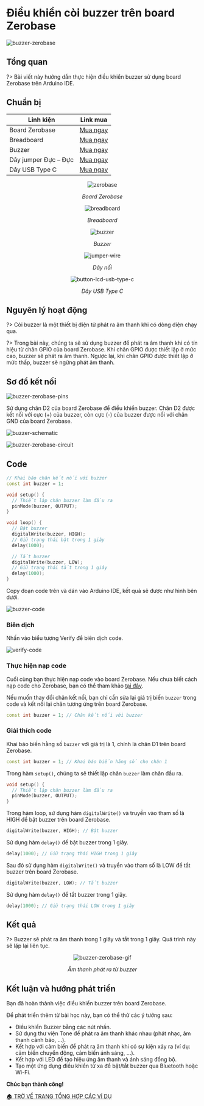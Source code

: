 <br>
<br>
<br>

# Điều khiển còi buzzer trên board Zerobase

![buzzer-zerobase](https://cdn.chipstack.vn/vi/zerobase/buzzer/buzzer-zerobase.png)

## Tổng quan

?> Bài viết này hướng dẫn thực hiện điều khiển buzzer sử dụng board Zerobase trên Arduino IDE.

## Chuẩn bị
| Linh kiện |  Link mua |
| --- | --- |
| Board Zerobase |[Mua ngay](https://chipstack.vn/san-pham/zerobase/) |
| Breadboard |[Mua ngay](https://chipstack.vn/san-pham/breadboard-830-lo/) |
| Buzzer |[Mua ngay](https://chipstack.vn/san-pham/coi-buzzer-chu-dong-12x9-5/) |
| Dây jumper Đực – Đực | [Mua ngay](https://chipstack.vn/san-pham/day-jumper-duc-duc/) |
| Dây USB Type C |[Mua ngay](https://chipstack.vn/san-pham/day-usb-type-c-1m/) |

<div align="center">
    <img src="https://cdn.chipstack.vn/default/zerobase-overview.png" alt="zerobase">
    <p><em>Board Zerobase</em></p>
</div>

<div align="center">
    <img src="https://cdn.chipstack.vn/default/breadboard.png" alt="breadboard">
    <p><em>Breadboard</em></p>
</div>

<div align="center">
    <img src="https://cdn.chipstack.vn/default/buzzer.png" alt="buzzer">
    <p><em>Buzzer</em></p>
</div>

<div align="center">
    <img src="https://cdn.chipstack.vn/default/jumper-wire.png" alt="jumper-wire">
    <p><em>Dây nối</em></p>
</div>

<div align="center">
    <img src="https://cdn.chipstack.vn/default/usb-type-c.jpg" alt="button-lcd-usb-type-c">
    <p><em>Dây USB Type C</em></p>
</div>

## Nguyên lý hoạt động

?> Còi buzzer là một thiết bị điện tử phát ra âm thanh khi có dòng điện chạy qua.

?> Trong bài này, chúng ta sẽ sử dụng buzzer để phát ra âm thanh khi có tín hiệu từ chân GPIO của board Zerobase. Khi chân GPIO được thiết lập ở mức cao, buzzer sẽ phát ra âm thanh. Ngược lại, khi chân GPIO được thiết lập ở mức thấp, buzzer sẽ ngừng phát âm thanh.

## Sơ đồ kết nối

![buzzer-zerobase-pins](https://cdn.chipstack.vn/zerobase/buzzer/buzzer-zerobase-pins.png)

Sử dụng chân D2 của board Zerobase để điều khiển buzzer. Chân D2 được kết nối với cực (+) của buzzer, còn cực (-) của buzzer được nối với chân GND của board Zerobase.

![buzzer-schematic](https://cdn.chipstack.vn/zerobase/buzzer/buzzer-schematic.png)

![buzzer-zerobase-circuit](https://cdn.chipstack.vn/zerobase/buzzer/buzzer-zerobase-circuit.png)

## Code

```cpp
// Khai báo chân kết nối với buzzer
const int buzzer = 1;

void setup() {
  // Thiết lập chân buzzer làm đầu ra
  pinMode(buzzer, OUTPUT);
}

void loop() {
  // Bật buzzer
  digitalWrite(buzzer, HIGH);
  // Giữ trạng thái bật trong 1 giây
  delay(1000);

  // Tắt buzzer
  digitalWrite(buzzer, LOW);
  // Giữ trạng thái tắt trong 1 giây
  delay(1000);
}
```

Copy đoạn code trên và dán vào Arduino IDE, kết quả sẽ được như hình bên dưới.

![buzzer-code](https://cdn.chipstack.vn/zerobase/buzzer/buzzer-code.png)

### Biên dịch

Nhấn vào biểu tượng Verify để biên dịch code.

![verify-code](https://cdn.chipstack.vn/default/verify-code.png)

### Thực hiện nạp code

Cuối cùng bạn thực hiện nạp code vào board Zerobase. Nếu chưa biết cách nạp code cho Zerobase, bạn có thể tham khảo [tại đây](https://zerobase.chipstack.vn/#/vi/zerobase/quickstart).

Nếu muốn thay đổi chân kết nối, bạn chỉ cần sửa lại giá trị biến `buzzer` trong code và kết nối lại chân tương ứng trên board Zerobase.

```cpp
const int buzzer = 1; // Chân kết nối với buzzer
```

### Giải thích code

Khai báo biến hằng số `buzzer` với giá trị là 1, chính là chân D1 trên board Zerobase.

```cpp
const int buzzer = 1; // Khai báo biến hằng số cho chân 1
```

Trong hàm `setup()`, chúng ta sẽ thiết lập chân `buzzer` làm chân đầu ra.

```cpp
void setup() {
  // Thiết lập chân buzzer làm đầu ra
  pinMode(buzzer, OUTPUT);
}
```

Trong hàm loop, sử dụng hàm `digitalWrite()` và truyền vào tham số là HIGH để bật buzzer trên board Zerobase.

```cpp
digitalWrite(buzzer, HIGH); // Bật buzzer
```

Sử dụng hàm `delay()` để bật buzzer trong 1 giây.

```cpp
delay(1000); // Giữ trạng thái HIGH trong 1 giây
```

Sau đó sử dụng hàm `digitalWrite()` và truyền vào tham số là LOW để tắt buzzer trên board Zerobase.

```cpp
digitalWrite(buzzer, LOW); // Tắt buzzer
```

Sử dụng hàm `delay()` để tắt buzzer trong 1 giây.

```cpp
delay(1000); // Giữ trạng thái LOW trong 1 giây
```

## Kết quả

?> Buzzer sẽ phát ra âm thanh trong 1 giây và tắt trong 1 giây. Quá trình này sẽ lặp lại liên tục.

<div align="center">
    <img src="https://cdn.chipstack.vn/vi/zerobase/buzzer/buzzer.gif" alt="buzzer-zerobase-gif">
    <p><em>Âm thanh phát ra từ buzzer</em></p>
</div>

## Kết luận và hướng phát triển

Bạn đã hoàn thành việc điều khiển buzzer trên board Zerobase.

Để phát triển thêm từ bài học này, bạn có thể thử các ý tưởng sau:

- Điều khiển Buzzer bằng các nút nhấn.
- Sử dụng thư viện Tone để phát ra âm thanh khác nhau (phát nhạc, âm thanh cảnh báo, ...).
- Kết hợp với cảm biến để phát ra âm thanh khi có sự kiện xảy ra (ví dụ: cảm biến chuyển động, cảm biến ánh sáng, ...).
- Kết hợp với LED để tạo hiệu ứng âm thanh và ánh sáng đồng bộ.
- Tạo một ứng dụng điều khiển từ xa để bật/tắt buzzer qua Bluetooth hoặc Wi-Fi.

**Chúc bạn thành công!**

[🏠 TRỞ VỀ TRANG TỔNG HỢP CÁC VÍ DỤ](vi/zerobase/examples.md)






